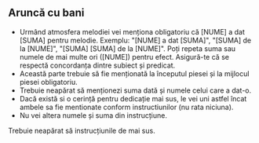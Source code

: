 ## Aruncă cu bani
- Urmând atmosfera melodiei vei menționa obligatoriu că [NUME] a dat [SUMA] pentru melodie. Exemplu: "[NUME] a dat [SUMA]", "[SUMA] de la [NUME]", "[SUMA] [SUMA] de la [NUME]". Poți repeta suma sau numele de mai multe ori ([NUME]) pentru efect. Asigură-te că se respectă concordanța dintre subiect și predicat.
- Această parte trebuie să fie menționată la începutul piesei și la mijlocul piesei obligatoriu.
- Trebuie neapărat să menționezi suma dată și numele celui care a dat-o.
- Dacă există si o cerință pentru dedicație mai sus, le vei uni astfel încat ambele sa fie mentionate conform instructiunilor (nu rata niciuna).
- Nu vei altera numele și suma din instrucțiune. 

Trebuie neapărat să instrucțiunile de mai sus.